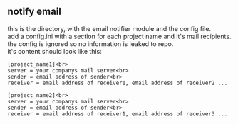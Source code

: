 ## notify email

this is the directory, with the email notifier module and the config file.<br>
add a config.ini with a section for each project name and it's mail recipients.
the config is ignored so no information is leaked to repo.<br>
it's content should look like this:<br>

```
[project_name1]<br>
server = your companys mail server<br>
sender = email address of sender<br>
receiver = email address of receiver1, email address of receiver2 ...
 
[project_name2]<br>
server = your companys mail server<br>
sender = email address of sender<br>
receiver = email address of receiver1, email address of receiver3 ...
```
